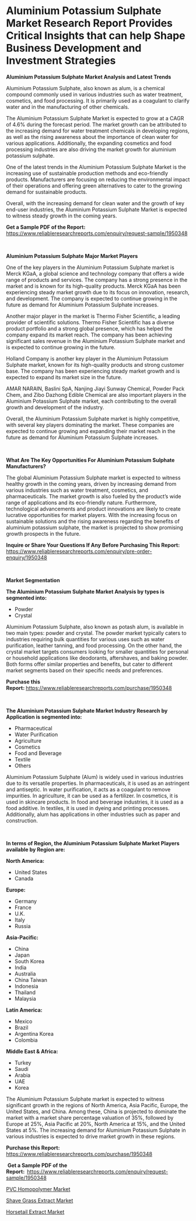 <p><h1>Aluminium Potassium Sulphate Market Research Report Provides Critical Insights that can help Shape Business Development and Investment Strategies</h1></p><p><strong>Aluminium Potassium Sulphate Market Analysis and Latest Trends</strong></p>
<p><p>Aluminium Potassium Sulphate, also known as alum, is a chemical compound commonly used in various industries such as water treatment, cosmetics, and food processing. It is primarily used as a coagulant to clarify water and in the manufacturing of other chemicals.</p><p>The Aluminium Potassium Sulphate Market is expected to grow at a CAGR of 4.6% during the forecast period. The market growth can be attributed to the increasing demand for water treatment chemicals in developing regions, as well as the rising awareness about the importance of clean water for various applications. Additionally, the expanding cosmetics and food processing industries are also driving the market growth for aluminium potassium sulphate.</p><p>One of the latest trends in the Aluminium Potassium Sulphate Market is the increasing use of sustainable production methods and eco-friendly products. Manufacturers are focusing on reducing the environmental impact of their operations and offering green alternatives to cater to the growing demand for sustainable products.</p><p>Overall, with the increasing demand for clean water and the growth of key end-user industries, the Aluminium Potassium Sulphate Market is expected to witness steady growth in the coming years.</p></p>
<p><strong>Get a Sample PDF of the Report:&nbsp;</strong> <a href="https://www.reliableresearchreports.com/enquiry/request-sample/1950348">https://www.reliableresearchreports.com/enquiry/request-sample/1950348</a></p>
<p>&nbsp;</p>
<p><strong>Aluminium Potassium Sulphate Major Market Players</strong></p>
<p><p>One of the key players in the Aluminium Potassium Sulphate market is Merck KGaA, a global science and technology company that offers a wide range of products and services. The company has a strong presence in the market and is known for its high-quality products. Merck KGaA has been experiencing steady market growth due to its focus on innovation, research, and development. The company is expected to continue growing in the future as demand for Aluminium Potassium Sulphate increases.</p><p>Another major player in the market is Thermo Fisher Scientific, a leading provider of scientific solutions. Thermo Fisher Scientific has a diverse product portfolio and a strong global presence, which has helped the company expand its market reach. The company has been achieving significant sales revenue in the Aluminium Potassium Sulphate market and is expected to continue growing in the future.</p><p>Holland Company is another key player in the Aluminium Potassium Sulphate market, known for its high-quality products and strong customer base. The company has been experiencing steady market growth and is expected to expand its market size in the future.</p><p>AMAR NARAIN, Baslini SpA, Nanjing Jiayi Sunway Chemical, Powder Pack Chem, and Zibo Dazhong Edible Chemical are also important players in the Aluminium Potassium Sulphate market, each contributing to the overall growth and development of the industry.</p><p>Overall, the Aluminium Potassium Sulphate market is highly competitive, with several key players dominating the market. These companies are expected to continue growing and expanding their market reach in the future as demand for Aluminium Potassium Sulphate increases.</p></p>
<p>&nbsp;</p>
<p><strong>What Are The Key Opportunities For Aluminium Potassium Sulphate Manufacturers?</strong></p>
<p><p>The global Aluminium Potassium Sulphate market is expected to witness healthy growth in the coming years, driven by increasing demand from various industries such as water treatment, cosmetics, and pharmaceuticals. The market growth is also fueled by the product’s wide range of applications and its eco-friendly nature. Furthermore, technological advancements and product innovations are likely to create lucrative opportunities for market players. With the increasing focus on sustainable solutions and the rising awareness regarding the benefits of aluminium potassium sulphate, the market is projected to show promising growth prospects in the future.</p></p>
<p><strong>Inquire or Share Your Questions If Any Before Purchasing This Report:</strong> <a href="https://www.reliableresearchreports.com/enquiry/pre-order-enquiry/1950348">https://www.reliableresearchreports.com/enquiry/pre-order-enquiry/1950348</a></p>
<p>&nbsp;</p>
<p><strong>Market Segmentation</strong></p>
<p><strong>The Aluminium Potassium Sulphate Market Analysis by types is segmented into:</strong></p>
<p><ul><li>Powder</li><li>Crystal</li></ul></p>
<p><p>Aluminium Potassium Sulphate, also known as potash alum, is available in two main types: powder and crystal. The powder market typically caters to industries requiring bulk quantities for various uses such as water purification, leather tanning, and food processing. On the other hand, the crystal market targets consumers looking for smaller quantities for personal or household applications like deodorants, aftershaves, and baking powder. Both forms offer similar properties and benefits, but cater to different market segments based on their specific needs and preferences.</p></p>
<p><strong>Purchase this Report:&nbsp;</strong><a href="https://www.reliableresearchreports.com/purchase/1950348">https://www.reliableresearchreports.com/purchase/1950348</a></p>
<p>&nbsp;</p>
<p><strong>The Aluminium Potassium Sulphate Market Industry Research by Application is segmented into:</strong></p>
<p><ul><li>Pharmaceutical</li><li>Water Purification</li><li>Agriculture</li><li>Cosmetics</li><li>Food and Beverage</li><li>Textile</li><li>Others</li></ul></p>
<p><p>Aluminium Potassium Sulphate (Alum) is widely used in various industries due to its versatile properties. In pharmaceuticals, it is used as an astringent and antiseptic. In water purification, it acts as a coagulant to remove impurities. In agriculture, it can be used as a fertilizer. In cosmetics, it is used in skincare products. In food and beverage industries, it is used as a food additive. In textiles, it is used in dyeing and printing processes. Additionally, alum has applications in other industries such as paper and construction.</p></p>
<p>&nbsp;</p>
<p><strong>In terms of Region, the Aluminium Potassium Sulphate Market Players available by Region are:</strong></p>
<p>
    <p> <strong> North America: </strong>
        <ul>
            <li>United States</li>
            <li>Canada</li>
        </ul>
        </p> 
    <p> <strong> Europe: </strong>
        <ul>
            <li>Germany</li>
            <li>France</li>
            <li>U.K.</li>
            <li>Italy</li>
            <li>Russia</li>
        </ul>
        </p> 
    <p> <strong> Asia-Pacific: </strong>
        <ul>
            <li>China</li>
            <li>Japan</li>
            <li>South Korea</li>
            <li>India</li>
            <li>Australia</li>
            <li>China Taiwan</li>
            <li>Indonesia</li>
            <li>Thailand</li>
            <li>Malaysia</li>
        </ul>
        </p> 
    <p> <strong> Latin America: </strong>
        <ul>
            <li>Mexico</li>
            <li>Brazil</li>
            <li>Argentina Korea</li>
            <li>Colombia</li>
        </ul>
        </p> 
    <p> <strong> Middle East & Africa: </strong>
        <ul>
            <li>Turkey</li>
            <li>Saudi</li>
            <li>Arabia</li>
            <li>UAE</li>
            <li>Korea</li>
        </ul>
    </p>
    </p>
<p><p>The Aluminium Potassium Sulphate market is expected to witness significant growth in the regions of North America, Asia Pacific, Europe, the United States, and China. Among these, China is projected to dominate the market with a market share percentage valuation of 35%, followed by Europe at 25%, Asia Pacific at 20%, North America at 15%, and the United States at 5%. The increasing demand for Aluminium Potassium Sulphate in various industries is expected to drive market growth in these regions.</p></p>
<p><strong>Purchase this Report: </strong><a href="https://www.reliableresearchreports.com/purchase/1950348">https://www.reliableresearchreports.com/purchase/1950348</a></p>
<p>&nbsp;<strong>Get a Sample PDF of the Report:&nbsp;&nbsp;</strong><a href="https://www.reliableresearchreports.com/enquiry/request-sample/1950348">https://www.reliableresearchreports.com/enquiry/request-sample/1950348</a></p>
<p><strong></strong></p>
<p><p><a href="https://github.com/angelajermaine/Market-Research-Report-List-2/blob/main/pvc-homopolymer-market.md">PVC Homopolymer Market</a></p><p><a href="https://github.com/shotows/Market-Research-Report-List-1/blob/main/shave-grass-extract-market.md">Shave Grass Extract Market</a></p><p><a href="https://github.com/beatblasta/Market-Research-Report-List-2/blob/main/horsetail-extract-market.md">Horsetail Extract Market</a></p></p>